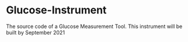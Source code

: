 # Glucose-Instrument
The source code of a Glucose Measurement Tool. This instrument will be built by September 2021
